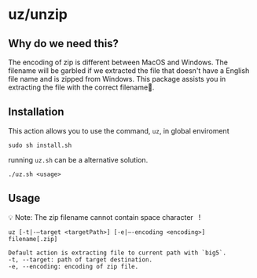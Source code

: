 # uz/unzip

## Why do we need this?
The encoding of zip is different between MacOS and Windows. The filename will be garbled if we extracted the file that doesn't have a English file name and is zipped from Windows.
This package assists you in extracting the file with the correct filename🎉.

## Installation

This action allows you to use the command, `uz`, in global enviroment
```
sudo sh install.sh
```

running `uz.sh` can be a alternative solution.
```
./uz.sh <usage>
```

## Usage

💡 Note: The zip filename cannot contain space character ` `!
```
uz [-t|-—target <targetPath>] [-e|—-encoding <encoding>] filename[.zip]

Default action is extracting file to current path with `big5`.
-t, --target: path of target destination.
-e, --encoding: encoding of zip file.
```
